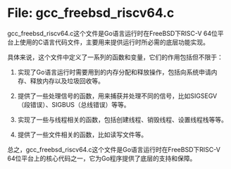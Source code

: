 # File: gcc_freebsd_riscv64.c

gcc_freebsd_riscv64.c这个文件是Go语言运行时在FreeBSD下RISC-V 64位平台上使用的C语言代码文件，主要用来提供运行时所必需的底层功能实现。

具体来说，这个文件中定义了一系列的函数和变量，它们的作用包括但不限于：

1. 实现了Go语言运行时需要用到的内存分配和释放操作，包括向系统申请内存、释放内存以及垃圾回收等。

2. 提供了一些处理信号的函数，用来捕获并处理不同的信号，比如SIGSEGV（段错误）、SIGBUS（总线错误）等等。

3. 实现了一些与线程相关的函数，包括创建线程、销毁线程、设置线程栈等等。

4. 提供了一些文件相关的函数，比如读写文件等。

总之，gcc_freebsd_riscv64.c这个文件是Go语言运行时在FreeBSD下RISC-V 64位平台上的核心代码之一，它为Go程序提供了底层的支持和保障。

